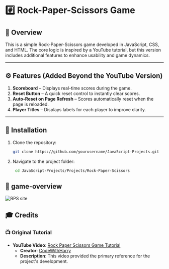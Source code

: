 # #️⃣ Rock-Paper-Scissors Game  

## 📘 Overview
This is a simple Rock-Paper-Scissors game developed in JavaScript, CSS, and HTML. The core logic is inspired by a YouTube tutorial, but this version includes additional features to enhance usability and game dynamics.

---

## ⚙️ Features (Added Beyond the YouTube Version)

1. **Scoreboard** – Displays real-time scores during the game.  
2. **Reset Button** – A quick reset control to instantly clear scores.  
3. **Auto-Reset on Page Refresh** – Scores automatically reset when the page is reloaded.  
4. **Player Titles** – Displays labels for each player to improve clarity.
---

## 🚀 Installation

1. Clone the repository:
   ```bash
   git clone https://github.com/yourusername/JavaScript-Projects.git
2. Navigate to the project folder:
   ```bash
    cd JavaScript-Projects/Projects/Rock-Paper-Scissors

## 📸 game-overview  
![RPS site](https://github.com/user-attachments/assets/3014a771-6b90-4cb4-9cf5-e45d5c0c206d)   

## 🎓 Credits

### 📺 Original Tutorial

- **YouTube Video**: [Rock Paper Scissors Game Tutorial](https://youtu.be/RC7NbjwP3QA?si=gxtROgI6FvNb0rs8)
  - **Creator**: [CodeWithHarry](https://www.youtube.com/@CodingLabYT)
  - **Description**: This video provided the primary reference for the project's development.

